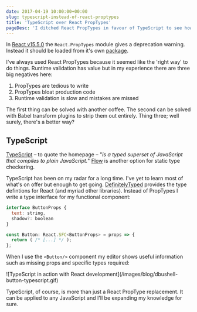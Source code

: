 ```yaml
---
date: 2017-04-19 10:00:00+00:00
slug: typescript-instead-of-react-proptypes
title: 'TypeScript over React PropTypes'
pageDesc: 'I ditched React PropTypes in favour of TypeScript to see how things stacked up.'
---
```


In [React v15.5.0](https://facebook.github.io/react/blog/2017/04/07/react-v15.5.0.html) the `React.PropTypes` module gives a deprecation warning. Instead it should be loaded from it's own [package](https://github.com/reactjs/prop-types).

I've always used React PropTypes because it seemed like the 'right way' to do things. Runtime validation has value but in my experience there are three big negatives here:

1. PropTypes are tedious to write
2. PropTypes bloat production code
3. Runtime validation is slow and mistakes are missed

The first thing can be solved with another coffee. The second can be solved with Babel transform plugins to strip them out entirely. Thing three; well surely, there's a better way?

## TypeScript

[TypeScript](https://www.typescriptlang.org/) – to quote the homepage – "_is a typed superset of JavaScript that compiles to plain JavaScript._" [Flow](https://flow.org/en/) is another option for static type checkering.

TypeScript has been on my radar for a long time. I've yet to learn most of what's on offer but enough to get going. [DefinitelyTyped](https://github.com/DefinitelyTyped/DefinitelyTyped) provides the type defintions for React (and myriad other libraries). Instead of PropTypes I write a type interface for my functional component:

```jsx
interface ButtonProps {
  text: string,
  shadow?: boolean
}

const Button: React.SFC<ButtonProps> = props => {
  return ( /* [...] */ );
};
```

When I use the `<Button/>` component my editor shows useful information such as missing props and specific types required:

<p class="b-post__image">![TypeScript in action with React development](/images/blog/dbushell-button-typescript.gif)</p>

TypeScript, of course, is more than just a React PropType replacement. It can be applied to any JavaScript and I'll be expanding my knowledge for sure.
